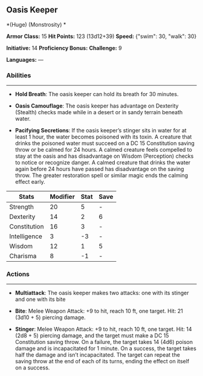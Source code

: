 ## Oasis Keeper
*(Huge) (Monstrosity) *

**Armor Class:** 15
**Hit Points:** 123 (13d12+39)
**Speed:** {"swim": 30, "walk": 30}

**Initiative:** 14
**Proficiency Bonus:**
**Challenge:** 9

**Languages:** —

### Abilities
 --- 
- **Hold Breath**: The oasis keeper can hold its breath for 30 minutes.

- **Oasis Camouflage**: The oasis keeper has advantage on Dexterity (Stealth) checks made while in a desert or in sandy terrain beneath water.

- **Pacifying Secretions**: If the oasis keeper’s stinger sits in water for at least 1 hour, the water becomes poisoned with its toxin. A creature that drinks the poisoned water must succeed on a DC 15 Constitution saving throw or be calmed for 24 hours. A calmed creature feels compelled to stay at the oasis and has disadvantage on Wisdom (Perception) checks to notice or recognize danger. A calmed creature that drinks the water again before 24 hours have passed has disadvantage on the saving throw. The greater restoration spell or similar magic ends the calming effect early.



| Stats | Modifier | Stat | Save
| ---- | ---- | ---- | ---- |
| Strength | 20 | 5 | - |
| Dexterity | 14 | 2 | 6 |
| Constitution | 16 | 3 | - |
| Intelligence | 3 | -3 | - |
| Wisdom | 12 | 1 | 5 |
| Charisma | 8 | -1 | - |

### Actions
 --- 
- **Multiattack**: The oasis keeper makes two attacks: one with its stinger and one with its bite

- **Bite**: Melee Weapon Attack: +9 to hit, reach 10 ft, one target. Hit: 21 (3d10 + 5) piercing damage.

- **Stinger**: Melee Weapon Attack: +9 to hit, reach 10 ft, one target. Hit: 14 (2d8 + 5) piercing damage, and the target must make a DC 15 Constitution saving throw. On a failure, the target takes 14 (4d6) poison damage and is incapacitated for 1 minute. On a success, the target takes half the damage and isn’t incapacitated. The target can repeat the saving throw at the end of each of its turns, ending the effect on itself on a success.

